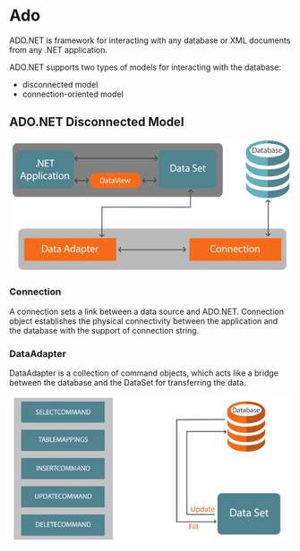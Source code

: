 # Ado

ADO.NET is framework for interacting with any database or XML documents from any .NET application.

ADO.NET supports two types of models for interacting with the database:
- disconnected model
- connection-oriented model

## ADO.NET Disconnected Model

<img src="https://github.com/KiraDiShira/Ado/blob/master/AdoDisconnected/Images/adodisco1.PNG" />

### Connection

A connection sets a link between a data source and ADO.NET. Connection object establishes the physical connectivity between the application and the database with the support of connection string.

### DataAdapter

DataAdapter is a collection of command objects, which acts like a bridge between the database and the DataSet for transferring the data.

<img src="https://github.com/KiraDiShira/Ado/blob/master/AdoDisconnected/Images/adodisco2.PNG" />


